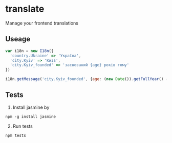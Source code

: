 # translate

Manage your frontend translations

## Useage

```javascript
var i18n = new I18n({
  'country.Ukraine' => 'Україна',
  'city.Kyiv' => 'Київ',
  'city.Kyiv_founded' => 'заснований {age} років тому'
})

i18n.getMessage('city.Kyiv_founded', {age: (new Date()).getFullYear() - 482})
```

## Tests

1) Install jasmine by
```
npm -g install jasmine
```
2) Run tests
```
npm tests
```
